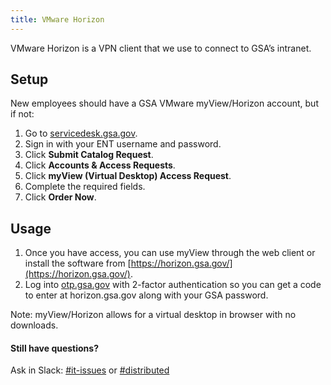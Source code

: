 ```yaml
---
title: VMware Horizon
---
```


VMware Horizon is a VPN client that we use to connect to GSA’s intranet.

## Setup

New employees should have a GSA VMware myView/Horizon account, but if not:

  1. Go to [servicedesk.gsa.gov](http://servicedesk.gsa.gov/).
  2. Sign in with your ENT username and password.
  3. Click **Submit Catalog Request**.
  4. Click **Accounts & Access Requests**.
  5. Click **myView (Virtual Desktop) Access Request**.
  6. Complete the required fields.
  7. Click **Order Now**.

## Usage

1. Once you have access, you can use myView through the web client or install the software from [https://horizon.gsa.gov/](https://horizon.gsa.gov/).
2. Log into [otp.gsa.gov](https://otp.gsa.gov) with 2-factor authentication so you can get a code to enter at horizon.gsa.gov along with your GSA password.

Note: myView/Horizon allows for a virtual desktop in browser with no downloads.


#### Still have questions?

Ask in Slack: [#it-issues](https://18f.slack.com/messages/questions/) or [#distributed](https://18f.slack.com/messages/distributed/)

